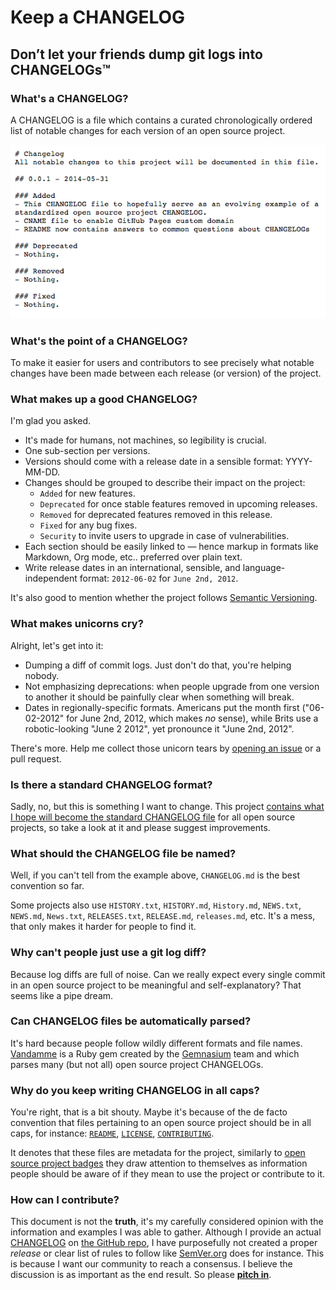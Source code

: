 # Keep a CHANGELOG

## Don’t let your friends dump git logs into CHANGELOGs&trade;

### What's a CHANGELOG?
A CHANGELOG is a file which contains a curated chronologically ordered 
list of notable changes for each version of an open source project.

[![Changelog Example](assets/images/changelog_example.png)](CHANGELOG.md)

### What's the point of a CHANGELOG?
To make it easier for users and contributors to see precisely what 
notable changes have been made between each release (or version) of the project.

### What makes up a good CHANGELOG?
I'm glad you asked.

- It's made for humans, not machines, so legibility is crucial.
- One sub-section per versions.
- Versions should come with a release date in a sensible format: YYYY-MM-DD.
- Changes should be grouped to describe their impact on the project:
  - `Added` for new features.
  - `Deprecated` for once stable features removed in upcoming releases.
  - `Removed` for deprecated features removed in this release.
  - `Fixed` for any bug fixes.
  - `Security` to invite users to upgrade in case of vulnerabilities.
- Each section should be easily linked to — hence markup in formats like Markdown, Org mode, etc.. preferred over plain text.
- Write release dates in an international, sensible, and 
language-independent format: `2012-06-02` for `June 2nd, 2012`.

It's also good to mention whether the project 
follows [Semantic Versioning](http://semver.org/).

### What makes unicorns cry?
Alright, let's get into it:

- Dumping a diff of commit logs. Just don't do that, you're helping nobody.
- Not emphasizing deprecations: when people upgrade from one version to 
another it should be painfully clear when something will break.
- Dates in regionally-specific formats. Americans put the month first 
("06-02-2012" for June 2nd, 2012, which makes *no* sense), while Brits 
use a robotic-looking "June 2 2012", yet pronounce it "June 2nd, 2012". 

There's more. Help me collect those unicorn tears by 
[opening an issue](https://github.com/olivierlacan/keep-a-changelog/issues/new) 
or a pull request.

### Is there a standard CHANGELOG format?
Sadly, no, but this is something I want to change. This project 
[contains what I hope will become the standard CHANGELOG file](CHANGELOG.md) 
for all open source projects, so take a look at it and please suggest improvements.

### What should the CHANGELOG file be named?
Well, if you can't tell from the example above, `CHANGELOG.md` is the 
best convention so far.

Some projects also use `HISTORY.txt`, `HISTORY.md`, `History.md`, `NEWS.txt`, 
`NEWS.md`, `News.txt`, `RELEASES.txt`, `RELEASE.md`, `releases.md`, etc.
It's a mess, that only makes it harder for people to find it.

### Why can't people just use a git log diff?
Because log diffs are full of noise. Can we really expect every single 
commit in an open source project to be meaningful and self-explanatory? 
That seems like a pipe dream.

### Can CHANGELOG files be automatically parsed?
It's hard because people follow wildly different formats and file names. 
[Vandamme](https://github.com/tech-angels/vandamme/) is a Ruby gem 
created by the [Gemnasium](http://gemnasium.com) team and which parses 
many (but not all) open source project CHANGELOGs.

### Why do you keep writing CHANGELOG in all caps?
You're right, that is a bit shouty. Maybe it's because of the de facto 
convention that files pertaining to an open source project should be in 
all caps, for instance: [`README`](README.md), [`LICENSE`](LICENSE), 
[`CONTRIBUTING`](CONTRIBUTING.md).

It denotes that these files are metadata for the project, similarly to 
[open source project badges](http://shields.io/) they draw attention to 
themselves as information people should be aware of if they mean to use 
the project or contribute to it.

### How can I contribute?
This document is not the **truth**, it's my carefully considered 
opinion with the information and examples I was able to gather. Although
I provide an actual [CHANGELOG](CHANGELOG.md) on [the GitHub repo](https://github.com/olivierlacan/keep-a-changelog),
I have purposefully not created a proper *release* or clear list of rules 
to follow like [SemVer.org](http://semver.org/) does for instance. This is 
because I want our community to reach a consensus. I believe the discussion 
is as important as the end result. So please [**pitch in**](https://github.com/olivierlacan/keep-a-changelog/issues).
